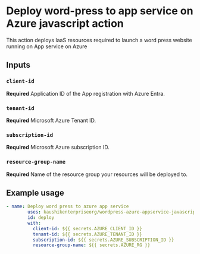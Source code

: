 # Deploy word-press to app service on Azure javascript action

This action deploys IaaS resources required to launch a word press website running on App service on Azure

## Inputs

### `client-id`

**Required** Application ID of the App registration with Azure Entra.

### `tenant-id`

**Required** Microsoft Azure Tenant ID.

### `subscription-id`

**Required** Microsoft Azure subscription ID.

### `resource-group-name`

**Required** Name of the resource group your resources will be deployed to.


## Example usage

```yaml
- name: Deploy word press to azure app service
        uses: kaushikenterpriseorg/wordpress-azure-appservice-javascript-action@main # Uses an action in the root directory
        id: deploy
        with:
          client-id: ${{ secrets.AZURE_CLIENT_ID }}
          tenant-id: ${{ secrets.AZURE_TENANT_ID }}
          subscription-id: ${{ secrets.AZURE_SUBSCRIPTION_ID }}
          resource-group-name: ${{ secrets.AZURE_RG }}
```

